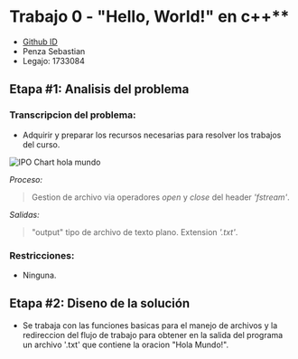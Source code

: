 # Trabajo 0 - "Hello, World!" en c++**

- [Github ID](github.com/SebastianePenza)
- Penza Sebastian
- Legajo: 1733084

## Etapa #1: Analisis del problema

### Transcripcion del problema:
- Adquirir y preparar los recursos necesarias para resolver los trabajos del curso.

![IPO Chart hola mundo](https://user-images.githubusercontent.com/82189784/132585196-d92cca97-89f4-4b2c-ae0a-8a976dc8d148.png)

*Proceso:*
>Gestion de archivo via operadores *open* y *close* del header *'fstream'*.

*Salidas:*
>"output" tipo de archivo de texto plano. Extension *'.txt'*.

### Restricciones:
- Ninguna.

## Etapa #2: Diseno de la solución
- Se trabaja con las funciones basicas para el manejo de archivos y la redireccion del flujo de trabajo para obtener en la salida del programa un archivo '.txt' que contiene la oracion "Hola Mundo!".
